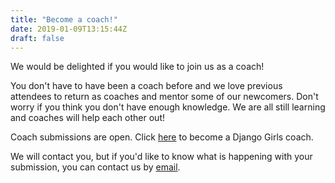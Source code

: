 ```yaml
---
title: "Become a coach!"
date: 2019-01-09T13:15:44Z
draft: false
---
```


We would be delighted if you would like to join us as a coach!<br />

You don't have to have been a coach before and we love previous attendees to return as coaches and mentor some of our newcomers. Don't worry if you think you don't have enough knowledge. We are all still learning and coaches will help each other out!

Coach submissions are open. Click [here](http://bit.ly/WTSFeb18Coach) to become a Django Girls coach.

We will contact you, but if you'd like to know what is happening with your submission, you can contact us by [email](mailto:womentechspace@gmail.com).

